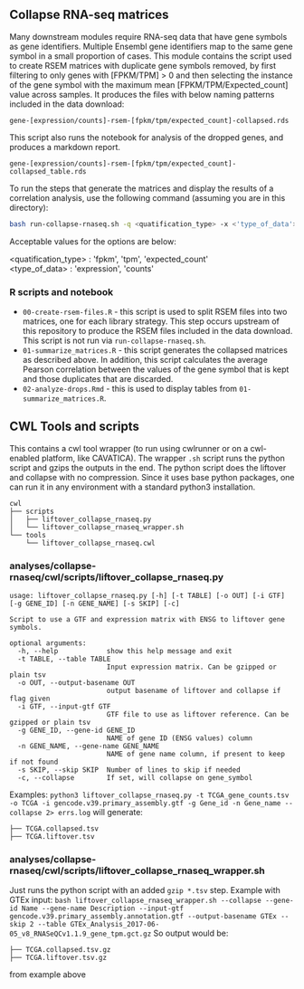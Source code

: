 ## Collapse RNA-seq matrices

Many downstream modules require RNA-seq data that have gene symbols as gene identifiers.
Multiple Ensembl gene identifiers map to the same gene symbol in a small proportion of cases.
This module contains the script used to create RSEM matrices with duplicate gene symbols removed, by first filtering to only genes with [FPKM/TPM] > 0 and then selecting the instance of the gene symbol with the maximum mean [FPKM/TPM/Expected_count] value across samples.
It produces the files with below naming patterns included in the data download:

```
gene-[expression/counts]-rsem-[fpkm/tpm/expected_count]-collapsed.rds
```

This script also runs the notebook for analysis of the dropped genes, and produces a markdown report.

```
gene-[expression/counts]-rsem-[fpkm/tpm/expected_count]-collapsed_table.rds
```

To run the steps that generate the matrices and display the results of a correlation analysis, use the following command (assuming you are in this directory):

```sh
bash run-collapse-rnaseq.sh -q <quatification_type> -x <'type_of_data'>
```

Acceptable values for the options are below:

<quatification_type> : 'fpkm', 'tpm', 'expected_count' <br>
<type_of_data> : 'expression', 'counts' <br>


### R scripts and notebook

* `00-create-rsem-files.R` - this script is used to split RSEM files into two matrices, one for each library strategy. This step occurs upstream of this repository to produce the RSEM files included in the data download. 
This script is not run via `run-collapse-rnaseq.sh`.
* `01-summarize_matrices.R` - this script generates the collapsed matrices as described above.
In addition, this script calculates the average Pearson correlation between the values of the gene symbol that is kept and those duplicates that are discarded.
* `02-analyze-drops.Rmd` - this is used to display tables from `01-summarize_matrices.R`.

## CWL Tools and scripts
This contains a cwl tool wrapper (to run using cwlrunner or on a cwl-enabled platform, like CAVATICA).
The wrapper `.sh` script runs the python script and gzips the outputs in the end.
The python script does the liftover and collapse with no compression.
Since it uses base python packages, one can run it in any environment with a standard python3 installation.
```
cwl
├── scripts
│   ├── liftover_collapse_rnaseq.py
│   └── liftover_collapse_rnaseq_wrapper.sh
└── tools
    └── liftover_collapse_rnaseq.cwl
```
### analyses/collapse-rnaseq/cwl/scripts/liftover_collapse_rnaseq.py
```
usage: liftover_collapse_rnaseq.py [-h] [-t TABLE] [-o OUT] [-i GTF] [-g GENE_ID] [-n GENE_NAME] [-s SKIP] [-c]

Script to use a GTF and expression matrix with ENSG to liftover gene symbols.

optional arguments:
  -h, --help            show this help message and exit
  -t TABLE, --table TABLE
                        Input expression matrix. Can be gzipped or plain tsv
  -o OUT, --output-basename OUT
                        output basename of liftover and collapse if flag given
  -i GTF, --input-gtf GTF
                        GTF file to use as liftover reference. Can be gzipped or plain tsv
  -g GENE_ID, --gene-id GENE_ID
                        NAME of gene ID (ENSG values) column
  -n GENE_NAME, --gene-name GENE_NAME
                        NAME of gene name column, if present to keep if not found
  -s SKIP, --skip SKIP  Number of lines to skip if needed
  -c, --collapse        If set, will collapse on gene_symbol
```
Examples:
`python3 liftover_collapse_rnaseq.py -t TCGA_gene_counts.tsv -o TCGA -i gencode.v39.primary_assembly.gtf -g Gene_id -n Gene_name --collapse 2> errs.log` will generate:
```
├── TCGA.collapsed.tsv
├── TCGA.liftover.tsv
```
### analyses/collapse-rnaseq/cwl/scripts/liftover_collapse_rnaseq_wrapper.sh
Just runs the python script with an added `gzip *.tsv` step.
Example with GTEx input:
`bash liftover_collapse_rnaseq_wrapper.sh --collapse --gene-id Name --gene-name Description --input-gtf gencode.v39.primary_assembly.annotation.gtf --output-basename GTEx --skip 2 --table GTEx_Analysis_2017-06-05_v8_RNASeQCv1.1.9_gene_tpm.gct.gz`
So output would be:
```
├── TCGA.collapsed.tsv.gz
├── TCGA.liftover.tsv.gz
```
from example above